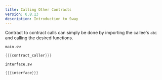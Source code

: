 ```yaml
---
title: Calling Other Contracts
version: 0.8.13
description: Introduction to Sway
---
```


Contract to contract calls can simply be done by importing the callee's `abi` and calling the desired functions.

`main.sw`

```rust
{{{contract_caller}}}
```

`interface.sw`

```rust
{{{interface}}}
```
